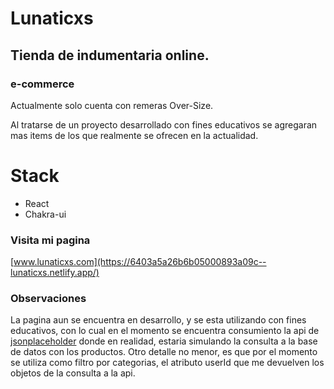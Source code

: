 # Lunaticxs
## Tienda de indumentaria online.
### e-commerce

Actualmente solo cuenta con remeras Over-Size. 

Al tratarse de un proyecto desarrollado con fines educativos se agregaran mas items de los que realmente se ofrecen en la actualidad.

# Stack
* React
* Chakra-ui

### Visita mi pagina
[www.lunaticxs.com](https://6403a5a26b6b05000893a09c--lunaticxs.netlify.app/)

### Observaciones

La pagina aun se encuentra en desarrollo, y se esta utilizando con fines educativos, con lo cual en el momento se encuentra consumiento la api de [jsonplaceholder](https://jsonplaceholder.typicode.com/) donde en realidad, estaria simulando la consulta a la base de datos con los productos.
Otro detalle no menor, es que por el momento se utiliza como filtro por categorias, el atributo userId que me devuelven los objetos de la consulta a la api.

